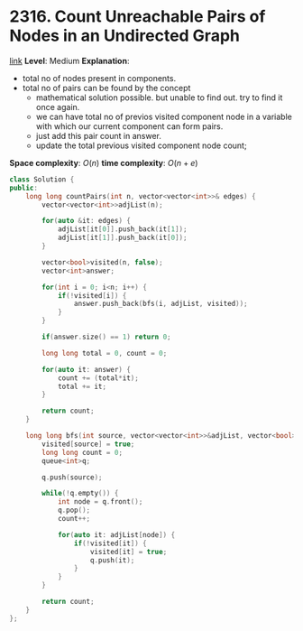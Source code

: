 # 2316. Count Unreachable Pairs of Nodes in an Undirected Graph

[link](https://leetcode.com/problems/count-unreachable-pairs-of-nodes-in-an-undirected-graph/)
**Level**: Medium 
**Explanation**:
- total no of nodes present in components. 
- total no of pairs can be found by the concept
    - mathematical solution possible. but unable to find out. try to find it once again.
    - we can have total no of previos visited component node in a variable with which our current component can form pairs.
    - just add this pair count in answer. 
    - update the total previous visited component node count;

**Space complexity**: $O(n)$
**time complexity**: $O(n + e)$

```cpp
class Solution {
public:
    long long countPairs(int n, vector<vector<int>>& edges) {
        vector<vector<int>>adjList(n);

        for(auto &it: edges) {
            adjList[it[0]].push_back(it[1]);
            adjList[it[1]].push_back(it[0]);
        }

        vector<bool>visited(n, false);
        vector<int>answer;

        for(int i = 0; i<n; i++) {
            if(!visited[i]) {
                answer.push_back(bfs(i, adjList, visited));
            }
        }

        if(answer.size() == 1) return 0;

        long long total = 0, count = 0;

        for(auto it: answer) {
            count += (total*it);
            total += it;
        }

        return count;
    }

    long long bfs(int source, vector<vector<int>>&adjList, vector<bool>&visited) {
        visited[source] = true;
        long long count = 0;
        queue<int>q;

        q.push(source);

        while(!q.empty()) {
            int node = q.front();
            q.pop();
            count++;

            for(auto it: adjList[node]) {
                if(!visited[it]) {
                    visited[it] = true;
                    q.push(it);
                }
            }
        }

        return count;
    }
};

```


